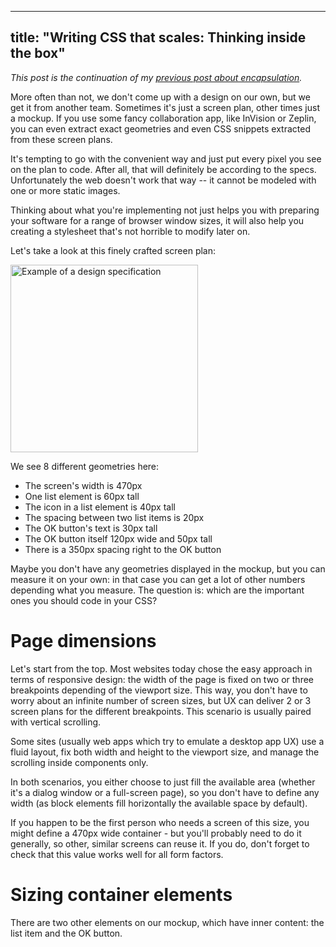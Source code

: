 ---------------------------------------------------------
title: "Writing CSS that scales: Thinking inside the box"
---------------------------------------------------------

*This post is the continuation of my [previous post about encapsulation].*

More often than not, we don't come up with a design on our own, but we get it from another team. Sometimes it's just a
screen plan, other times just a mockup. If you use some fancy collaboration app, like InVision or Zeplin, you can even
extract exact geometries and even CSS snippets extracted from these screen plans.

It's tempting to go with the convenient way and just put every pixel you see on the plan to code. After all, that will
definitely be according to the specs. Unfortunately the web doesn't work that way -- it cannot be modeled with one or
more static images.

Thinking about what you're implementing not just helps you with preparing your software for a range of browser window
sizes, it will also help you creating a stylesheet that's not horrible to modify later on.

<!-- TEASER -->

Let's take a look at this finely crafted screen plan:

<img src="/images/scalable-css-2-fig1.jpg" alt="Example of a design specification" height="300">

We see 8 different geometries here:

 - The screen's width is 470px
 - One list element is 60px tall
 - The icon in a list element is 40px tall
 - The spacing between two list items is 20px
 - The OK button's text is 30px tall
 - The OK button itself 120px wide and 50px tall
 - There is a 350px spacing right to the OK button

Maybe you don't have any geometries displayed in the mockup, but you can measure it on your own: in that case you can
get a lot of other numbers depending what you measure. The question is: which are the important ones you should code
in your CSS?

Page dimensions
===============

Let's start from the top. Most websites today chose the easy approach in terms of responsive design: the width of the
page is fixed on two or three breakpoints depending of the viewport size. This way, you don't have to worry about
an infinite number of screen sizes, but UX can deliver 2 or 3 screen plans for the different breakpoints. This scenario
is usually paired with vertical scrolling.

Some sites (usually web apps which try to emulate a desktop app UX) use a fluid layout, fix both width and
height to the viewport size, and manage the scrolling inside components only.

In both scenarios, you either choose to just fill the available area (whether it's a dialog window or a
full-screen page), so you don't have to define any width (as block elements fill horizontally the available space by
default).

If you happen to be the first person who needs a screen of this size, you might define a 470px wide container - but
you'll probably need to do it generally, so other, similar screens can reuse it. If you do, don't forget to check
that this value works well for all form factors.

Sizing container elements
=========================

There are two other elements on our mockup, which have inner content: the list item and the OK button.





[previous post about encapsulation]: https://sevdev.hu/posts/2019-02-03-writing-css-that-scales-encapsulation.html
